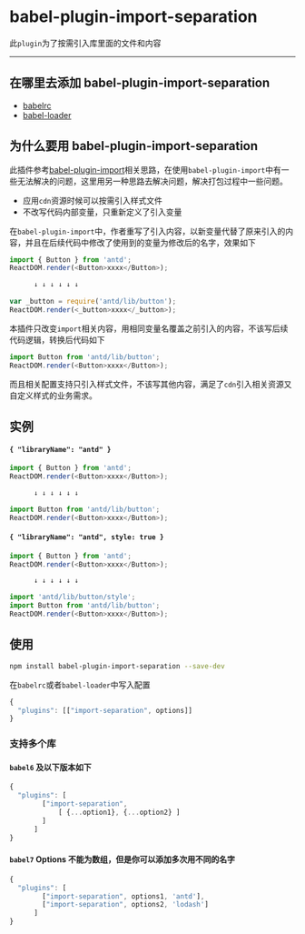 # babel-plugin-import-separation

此`plugin`为了按需引入库里面的文件和内容

---

## 在哪里去添加 babel-plugin-import-separation

- [babelrc](https://babeljs.io/docs/usage/babelrc/)
- [babel-loader](https://github.com/babel/babel-loader)

## 为什么要用 babel-plugin-import-separation

此插件参考[babel-plugin-import](https://github.com/ant-design/babel-plugin-import)相关思路，在使用`babel-plugin-import`中有一些无法解决的问题，这里用另一种思路去解决问题，解决打包过程中一些问题。

- 应用`cdn`资源时候可以按需引入样式文件
- 不改写代码内部变量，只重新定义了引入变量

在`babel-plugin-import`中，作者重写了引入内容，以新变量代替了原来引入的内容，并且在后续代码中修改了使用到的变量为修改后的名字，效果如下

```javascript
import { Button } from 'antd';
ReactDOM.render(<Button>xxxx</Button>);

      ↓ ↓ ↓ ↓ ↓ ↓
      
var _button = require('antd/lib/button');
ReactDOM.render(<_button>xxxx</_button>);
```

本插件只改变`import`相关内容，用相同变量名覆盖之前引入的内容，不该写后续代码逻辑，转换后代码如下
```javascript
import Button from 'antd/lib/button';
ReactDOM.render(<Button>xxxx</Button>);
```

而且相关配置支持只引入样式文件，不该写其他内容，满足了`cdn`引入相关资源又自定义样式的业务需求。


## 实例

#### `{ "libraryName": "antd" }`

```javascript
import { Button } from 'antd';
ReactDOM.render(<Button>xxxx</Button>);

      ↓ ↓ ↓ ↓ ↓ ↓

import Button from 'antd/lib/button';
ReactDOM.render(<Button>xxxx</Button>);
```

#### `{ "libraryName": "antd", style: true }`

```javascript
import { Button } from 'antd';
ReactDOM.render(<Button>xxxx</Button>);

      ↓ ↓ ↓ ↓ ↓ ↓

import 'antd/lib/button/style';
import Button from 'antd/lib/button';
ReactDOM.render(<Button>xxxx</Button>);
```

## 使用

```bash
npm install babel-plugin-import-separation --save-dev
```

在`babelrc`或者`babel-loader`中写入配置

```js
{
  "plugins": [["import-separation", options]]
}
```

### 支持多个库 

#### `babel6` 及以下版本如下

```js
{
  "plugins": [
        ["import-separation", 
            [ {...option1}, {...option2} ]
        ]
      ]
}
```
#### `babel7` Options 不能为数组，但是你可以添加多次用不同的名字

```js
{
  "plugins": [
        ["import-separation", options1, 'antd'],
        ["import-separation", options2, 'lodash']
      ]
}
```

